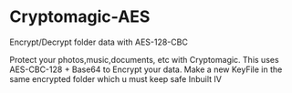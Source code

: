 # Cryptomagic-AES
Encrypt/Decrypt folder data with AES-128-CBC

Protect your photos,music,documents, etc with Cryptomagic.
This uses AES-CBC-128 + Base64 to Encrypt your data.
Make a new KeyFile in the same encrypted folder which u must keep safe
Inbuilt IV
